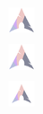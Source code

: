 <br><div align="center"><img width="9%" src="Hyprdots/lets%20check%20102.svg"/><br></div>
<br><div align="center"><img width="9%" src="https://raw.githubusercontent.com/mahadishaikat/Image-Repo/f6c37532730f14b4a19dd3be311f272f8620b2f9/Hyprdots/grow%20and%20Eaze%20arch.svg"/><br></div>
<br><div align="center"><img width="9%" src="Hyprdots/test%201.svg"/><br></div>
